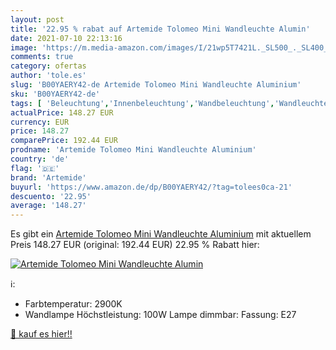 ```yaml
---
layout: post
title: '22.95 % rabat auf Artemide Tolomeo Mini Wandleuchte Alumin'
date: 2021-07-10 22:13:16
image: 'https://m.media-amazon.com/images/I/21wp5T7421L._SL500_._SL400_.jpg'
comments: true
category: ofertas
author: 'tole.es'
slug: 'B00YAERY42-de Artemide Tolomeo Mini Wandleuchte Aluminium'
sku: 'B00YAERY42-de'
tags: [ 'Beleuchtung','Innenbeleuchtung','Wandbeleuchtung','Wandleuchten','artemide', ]
actualPrice: 148.27 EUR
currency: EUR
price: 148.27
comparePrice: 192.44 EUR
prodname: 'Artemide Tolomeo Mini Wandleuchte Aluminium'
country: 'de'
flag: '🇩🇪'
brand: 'Artemide'
buyurl: 'https://www.amazon.de/dp/B00YAERY42/?tag=tolees0ca-21'
descuento: '22.95'
average: '148.27'
---
```


Es gibt ein [Artemide Tolomeo Mini Wandleuchte Aluminium](https://www.amazon.de/dp/B00YAERY42/?tag=tolees0ca-21) mit aktuellem Preis 148.27 EUR (original: 192.44 EUR) 22.95 % Rabatt hier:

[![Artemide Tolomeo Mini Wandleuchte Alumin](https://m.media-amazon.com/images/I/21wp5T7421L._SL500_._SL400_.jpg)](https://www.amazon.de/dp/B00YAERY42/?tag=tolees0ca-21)

ℹ️:

- Farbtemperatur: 2900K
- Wandlampe Höchstleistung: 100W Lampe dimmbar: Fassung: E27

[🛒 kauf es hier!!](https://www.amazon.de/dp/B00YAERY42/?tag=tolees0ca-21)
